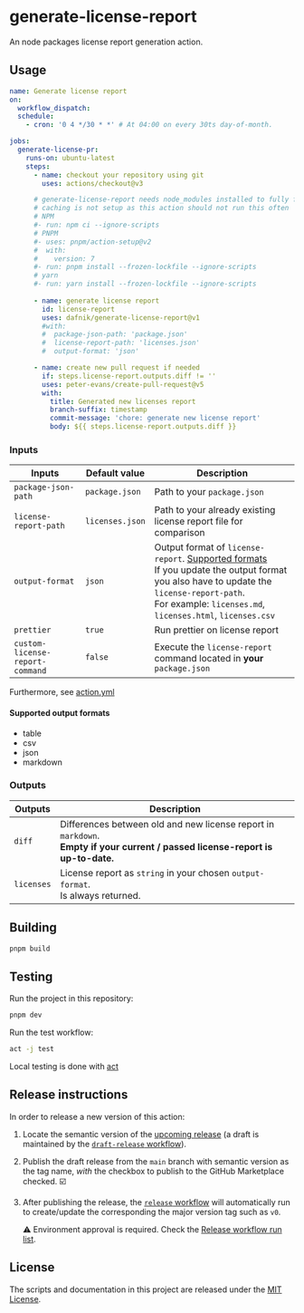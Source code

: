 # generate-license-report

An node packages license report generation action.

## Usage

```yml
name: Generate license report
on:
  workflow_dispatch:
  schedule:
    - cron: '0 4 */30 * *' # At 04:00 on every 30ts day-of-month.

jobs:
  generate-license-pr:
    runs-on: ubuntu-latest
    steps:
      - name: checkout your repository using git
        uses: actions/checkout@v3

      # generate-license-report needs node_modules installed to fully function
      # caching is not setup as this action should not run this often
      # NPM
      #- run: npm ci --ignore-scripts
      # PNPM
      #- uses: pnpm/action-setup@v2
      #  with:
      #    version: 7
      #- run: pnpm install --frozen-lockfile --ignore-scripts
      # yarn
      #- run: yarn install --frozen-lockfile --ignore-scripts
      
      - name: generate license report
        id: license-report
        uses: dafnik/generate-license-report@v1
        #with:
        #  package-json-path: 'package.json'
        #  license-report-path: 'licenses.json'
        #  output-format: 'json'

      - name: create new pull request if needed
        if: steps.license-report.outputs.diff != ''
        uses: peter-evans/create-pull-request@v5
        with:
          title: Generated new licenses report
          branch-suffix: timestamp
          commit-message: 'chore: generate new license report'
          body: ${{ steps.license-report.outputs.diff }}
```

### Inputs

| Inputs                          | Default value   | Description                                                                                                                                                                                                                                  |
|---------------------------------|-----------------|----------------------------------------------------------------------------------------------------------------------------------------------------------------------------------------------------------------------------------------------|
| `package-json-path`             | `package.json`  | Path to your `package.json`                                                                                                                                                                                                                  |
| `license-report-path`           | `licenses.json` | Path to your already existing license report file for comparison                                                                                                                                                                             |
| `output-format`                 | `json`          | Output format of `license-report`. [Supported formats](#supported-output-formats) <br/> If you update the output format you also have to update the `license-report-path`. <br/> For example: `licenses.md`, `licenses.html`, `licenses.csv` |
| `prettier`                      | `true`          | Run prettier on license report                                                                                                                                                                                                               |
| `custom-license-report-command` | `false`         | Execute the `license-report` command located in **your** `package.json`                                                                                                                                                                      |

Furthermore, see [action.yml](action.yml)

#### Supported output formats

- table
- csv
- json
- markdown

### Outputs

| Outputs    | Description                                                                                                                          |
|------------|--------------------------------------------------------------------------------------------------------------------------------------|
| `diff`     | Differences between old and new license report in `markdown`. <br/> **Empty if your current / passed license-report is up-to-date.** |
| `licenses` | License report as `string` in your chosen `output-format`. <br> Is always returned.                                                  |

## Building

```bash
pnpm build
```

## Testing

Run the project in this repository:

```bash
pnpm dev
```

Run the test workflow:

```bash
act -j test
```

Local testing is done with [act][act]

## Release instructions

In order to release a new version of this action:

1. Locate the semantic version of the [upcoming release][release-list] (a draft is maintained by the [`draft-release` workflow][draft-release]).

2. Publish the draft release from the `main` branch with semantic version as the tag name, _with_ the checkbox to publish to the GitHub Marketplace checked. :ballot_box_with_check:

3. After publishing the release, the [`release` workflow][release] will automatically run to create/update the corresponding the major version tag such as `v0`.

   ⚠️ Environment approval is required. Check the [Release workflow run list][release-workflow-runs].

## License

The scripts and documentation in this project are released under the [MIT License](LICENSE).

<!-- references -->

[act]: https://github.com/nektos/act
[release-list]: https://github.com/dafnik/generate-license-report/releases
[draft-release]: .github/workflows/draft-release.yml
[release]: .github/workflows/release.yml
[release-workflow-runs]: https://github.com/dafnik/generate-license-report/actions/workflows/release.yml
